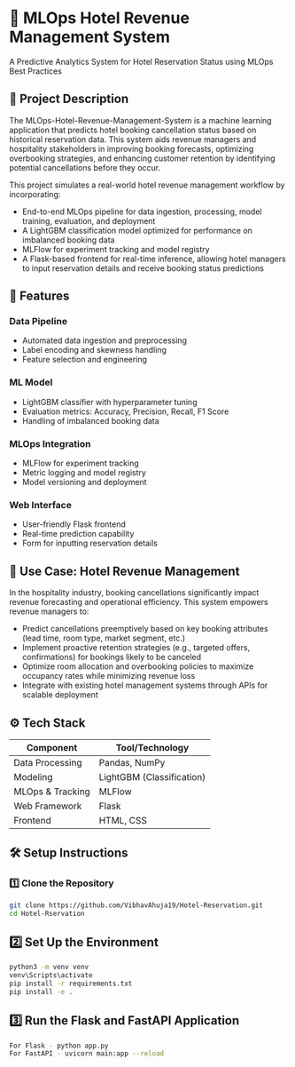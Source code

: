 # 🏨 MLOps Hotel Revenue Management System

A Predictive Analytics System for Hotel Reservation Status using MLOps Best Practices



## 📖 Project Description

The MLOps-Hotel-Revenue-Management-System is a machine learning application that predicts hotel booking cancellation status based on historical reservation data. This system aids revenue managers and hospitality stakeholders in improving booking forecasts, optimizing overbooking strategies, and enhancing customer retention by identifying potential cancellations before they occur.

This project simulates a real-world hotel revenue management workflow by incorporating:

- End-to-end MLOps pipeline for data ingestion, processing, model training, evaluation, and deployment
- A LightGBM classification model optimized for performance on imbalanced booking data
- MLFlow for experiment tracking and model registry
- A Flask-based frontend for real-time inference, allowing hotel managers to input reservation details and receive booking status predictions

## 🚀 Features

### Data Pipeline
- Automated data ingestion and preprocessing
- Label encoding and skewness handling
- Feature selection and engineering

### ML Model
- LightGBM classifier with hyperparameter tuning
- Evaluation metrics: Accuracy, Precision, Recall, F1 Score
- Handling of imbalanced booking data

### MLOps Integration
- MLFlow for experiment tracking
- Metric logging and model registry
- Model versioning and deployment

### Web Interface
- User-friendly Flask frontend
- Real-time prediction capability
- Form for inputting reservation details

## 🧩 Use Case: Hotel Revenue Management

In the hospitality industry, booking cancellations significantly impact revenue forecasting and operational efficiency. This system empowers revenue managers to:

- Predict cancellations preemptively based on key booking attributes (lead time, room type, market segment, etc.)
- Implement proactive retention strategies (e.g., targeted offers, confirmations) for bookings likely to be canceled
- Optimize room allocation and overbooking policies to maximize occupancy rates while minimizing revenue loss
- Integrate with existing hotel management systems through APIs for scalable deployment

## ⚙️ Tech Stack

| Component          | Tool/Technology       |
|--------------------|-----------------------|
| Data Processing    | Pandas, NumPy         |
| Modeling           | LightGBM (Classification) |
| MLOps & Tracking   | MLFlow                |
| Web Framework      | Flask                 |
| Frontend           | HTML, CSS             |

## 🛠️ Setup Instructions

### 1️⃣ Clone the Repository
```bash
git clone https://github.com/VibhavAhuja19/Hotel-Reservation.git
cd Hotel-Rservation
```

## 2️⃣ Set Up the Environment
```bash
python3 -m venv venv
venv\Scripts\activate
pip install -r requirements.txt
pip install -e .
```

## 3️⃣ Run the Flask and FastAPI Application
```bash
For Flask - python app.py
For FastAPI - uvicorn main:app --reload
``` 

